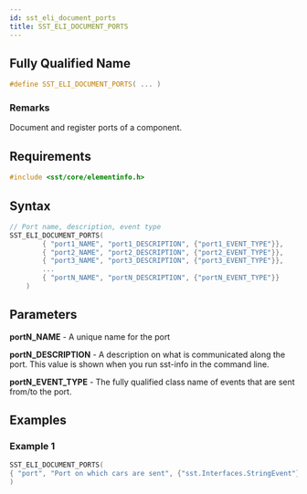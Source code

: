 ```yaml
---
id: sst_eli_document_ports
title: SST_ELI_DOCUMENT_PORTS
---
```

## Fully Qualified Name
```cpp
#define SST_ELI_DOCUMENT_PORTS( ... )
```

### Remarks

Document and register ports of a component.

## Requirements

```cpp
#include <sst/core/elementinfo.h>
```

## Syntax

```cpp
// Port name, description, event type
SST_ELI_DOCUMENT_PORTS(
		{ "port1_NAME", "port1_DESCRIPTION", {"port1_EVENT_TYPE"}},
        { "port2_NAME", "port2_DESCRIPTION", {"port2_EVENT_TYPE"}},
        { "port3_NAME", "port3_DESCRIPTION", {"port3_EVENT_TYPE"}},
        ...
        { "portN_NAME", "portN_DESCRIPTION", {"portN_EVENT_TYPE"}}
	)
```

## Parameters

**portN_NAME** - A unique name for the port

**portN_DESCRIPTION** - A description on what is communicated along the port. This value is shown when you run sst-info in the command line.

**portN_EVENT_TYPE** - The fully qualified class name of events that are sent from/to the port.

## Examples

### Example 1
```cpp
SST_ELI_DOCUMENT_PORTS(
{ "port", "Port on which cars are sent", {"sst.Interfaces.StringEvent"}}
)
```
